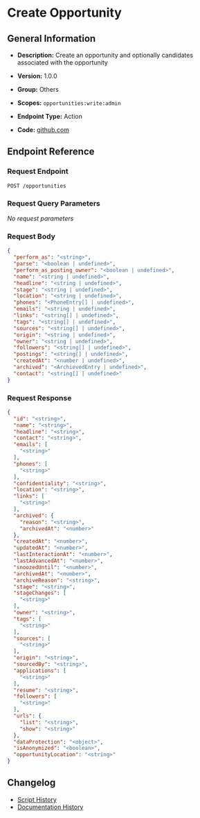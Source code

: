 # Create Opportunity

## General Information

- **Description:** Create an opportunity and optionally candidates associated with the opportunity

- **Version:** 1.0.0
- **Group:** Others
- **Scopes:** `opportunities:write:admin`
- **Endpoint Type:** Action
- **Code:** [github.com](https://github.com/NangoHQ/integration-templates/tree/main/integrations/lever-sandbox/actions/create-opportunity.ts)


## Endpoint Reference

### Request Endpoint

`POST /opportunities`

### Request Query Parameters

_No request parameters_

### Request Body

```json
{
  "perform_as": "<string>",
  "parse": "<boolean | undefined>",
  "perform_as_posting_owner": "<boolean | undefined>",
  "name": "<string | undefined>",
  "headline": "<string | undefined>",
  "stage": "<string | undefined>",
  "location": "<string | undefined>",
  "phones": "<PhoneEntry[] | undefined>",
  "emails": "<string | undefined>",
  "links": "<string[] | undefined>",
  "tags": "<string[] | undefined>",
  "sources": "<string[] | undefined>",
  "origin": "<string | undefined>",
  "owner": "<string | undefined>",
  "followers": "<string[] | undefined>",
  "postings": "<string[] | undefined>",
  "createdAt": "<number | undefined>",
  "archived": "<ArchievedEntry | undefined>",
  "contact": "<string[] | undefined>"
}
```

### Request Response

```json
{
  "id": "<string>",
  "name": "<string>",
  "headline": "<string>",
  "contact": "<string>",
  "emails": [
    "<string>"
  ],
  "phones": [
    "<string>"
  ],
  "confidentiality": "<string>",
  "location": "<string>",
  "links": [
    "<string>"
  ],
  "archived": {
    "reason": "<string>",
    "archivedAt": "<number>"
  },
  "createdAt": "<number>",
  "updatedAt": "<number>",
  "lastInteractionAt": "<number>",
  "lastAdvancedAt": "<number>",
  "snoozedUntil": "<number>",
  "archivedAt": "<number>",
  "archiveReason": "<string>",
  "stage": "<string>",
  "stageChanges": [
    "<string>"
  ],
  "owner": "<string>",
  "tags": [
    "<string>"
  ],
  "sources": [
    "<string>"
  ],
  "origin": "<string>",
  "sourcedBy": "<string>",
  "applications": [
    "<string>"
  ],
  "resume": "<string>",
  "followers": [
    "<string>"
  ],
  "urls": {
    "list": "<string>",
    "show": "<string>"
  },
  "dataProtection": "<object>",
  "isAnonymized": "<boolean>",
  "opportunityLocation": "<string>"
}
```

## Changelog

- [Script History](https://github.com/NangoHQ/integration-templates/commits/main/integrations/lever-sandbox/actions/create-opportunity.ts)
- [Documentation History](https://github.com/NangoHQ/integration-templates/commits/main/integrations/lever-sandbox/actions/create-opportunity.md)

<!-- END  GENERATED CONTENT -->

